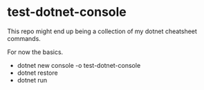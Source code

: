 # test-dotnet-console

This repo might end up being a collection of my dotnet cheatsheet commands. 

For now the basics.

- dotnet new console -o test-dotnet-console
- dotnet restore
- dotnet run